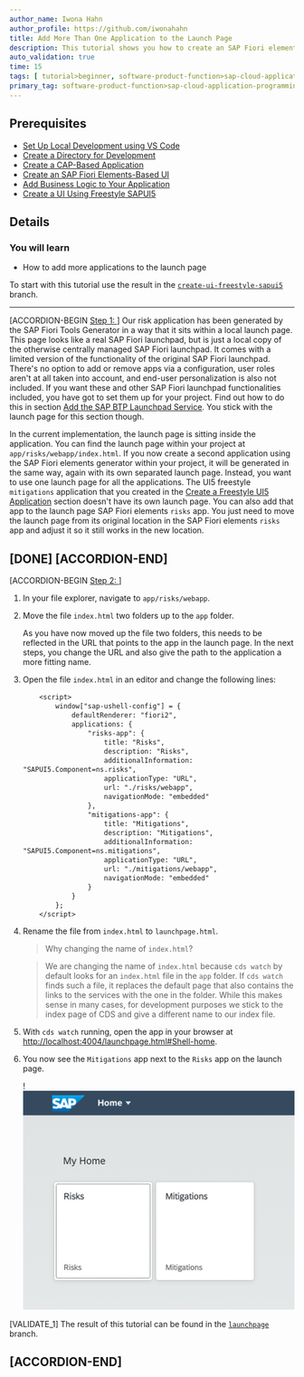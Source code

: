 ```yaml
---
author_name: Iwona Hahn
author_profile: https://github.com/iwonahahn
title: Add More Than One Application to the Launch Page
description: This tutorial shows you how to create an SAP Fiori elements app on top of your previously created CAP service.
auto_validation: true
time: 15
tags: [ tutorial>beginner, software-product-function>sap-cloud-application-programming-model, topic>node-js, products>sap-business-technology-platform, products>sap-fiori-tools, products>sapui5]
primary_tag: software-product-function>sap-cloud-application-programming-model
---
```


## Prerequisites
 - [Set Up Local Development using VS Code](btp-app-set-up-local-development)
 - [Create a Directory for Development](btp-app-create-directory)
 - [Create a CAP-Based Application](btp-app-create-cap-application)
 - [Create an SAP Fiori Elements-Based UI](btp-app-create-ui-fiori-elements)
 - [Add Business Logic to Your Application](btp-app-cap-business-logic)
 - [Create a UI Using Freestyle SAPUI5](btp-app-create-ui-freestyle-sapui5)

## Details
### You will learn
 - How to add more applications to the launch page



To start with this tutorial use the result in the [`create-ui-freestyle-sapui5`](https://github.com/SAP-samples/cloud-cap-risk-management/tree/create-ui-freestyle-sapui5) branch.

---

[ACCORDION-BEGIN [Step 1: ](Introduction)]
Our risk application has been generated by the SAP Fiori Tools Generator in a way that it sits within a local launch page. This page looks like a real SAP Fiori launchpad, but is just a local copy of the otherwise centrally managed SAP Fiori launchpad. It comes with a limited version of the functionality of the original SAP Fiori launchpad. There's no option to add or remove apps via a configuration, user roles aren't at all taken into account, and end-user personalization is also not included. If you want these and other SAP Fiori launchpad functionalities included, you have got to set them up for your project. Find out how to do this in section [Add the SAP BTP Launchpad Service](btp-app-prepare-btp). You stick with the launch page for this section though.

In the current implementation, the launch page is sitting inside the application. You can find the launch page within your project at `app/risks/webapp/index.html`. If you now create a second application using the SAP Fiori elements generator within your project, it will be generated in the same way, again with its own separated launch page. Instead, you want to use one launch page for all the applications. The UI5 freestyle `mitigations` application that you created in the [Create a Freestyle UI5 Application](btp-app-create-ui-freestyle-sapui5) section doesn't have its own launch page. You can also add that app to the launch page SAP Fiori elements `risks` app. You just need to move the launch page from its original location in the SAP Fiori elements `risks` app and adjust it so it still works in the new location.

[DONE]
[ACCORDION-END]
---
[ACCORDION-BEGIN [Step 2: ](Implementation)]
1. In your file explorer, navigate to `app/risks/webapp`.

2. Move the file `index.html` two folders up to the `app` folder.

    As you have now moved up the file two folders, this needs to be reflected in the URL that points to the app in the launch page. In the next steps, you change the URL and also give the path to the application a more fitting name.

3. Open the file `index.html` in an editor and change the following lines:

    ```JavaScript[5,10,12-19]
        <script>
            window["sap-ushell-config"] = {
                defaultRenderer: "fiori2",
                applications: {
                    "risks-app": {
                        title: "Risks",
                        description: "Risks",
                        additionalInformation: "SAPUI5.Component=ns.risks",
                        applicationType: "URL",
                        url: "./risks/webapp",
                        navigationMode: "embedded"
                    },
                    "mitigations-app": {
                        title: "Mitigations",
                        description: "Mitigations",
                        additionalInformation: "SAPUI5.Component=ns.mitigations",
                        applicationType: "URL",
                        url: "./mitigations/webapp",
                        navigationMode: "embedded"
                    }
                }
            };
        </script>
    ```

4. Rename the file from `index.html` to `launchpage.html`.

    > Why changing the name of `index.html`?

    > We are changing the name of `index.html` because `cds watch` by default looks for an `index.html` file in the `app` folder. If `cds watch` finds such a file, it replaces the default page that also contains the links to the services with the one in the folder. While this makes sense in many cases, for development purposes we stick to the index page of CDS and give a different name to our index file.


5. With `cds watch` running, open the app in your browser at <http://localhost:4004/launchpage.html#Shell-home>.

6. You now see the `Mitigations` app next to the `Risks` app on the launch page.

    !![Launch Page](launchpage2apps.png)

[VALIDATE_1]
The result of this tutorial can be found in the [`launchpage`](https://github.com/SAP-samples/cloud-cap-risk-management/tree/launchpage) branch.


[ACCORDION-END]
---